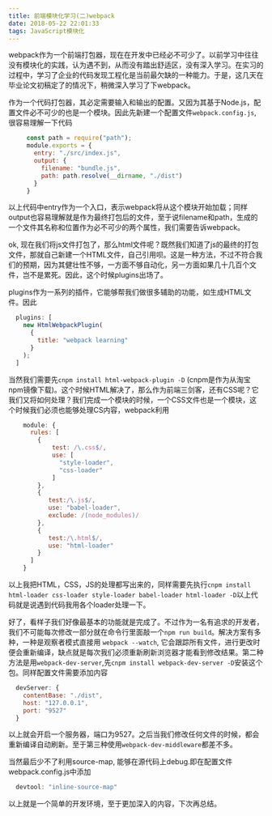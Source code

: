 ```yaml
---
title: 前端模块化学习(二)webpack
date: 2018-05-22 22:01:33
tags: JavaScript模块化
---
```

  webpack作为一个前端打包器，现在在开发中已经必不可少了。以前学习中往往没有模块化的实践，认为遇不到，从而没有踏出舒适区，没有深入学习。在实习的过程中，学习了企业的代码发现工程化是当前最欠缺的一种能力。于是，这几天在毕业论文初稿定了的情况下，稍微深入学习了下webpack。
    
作为一个代码打包器，其必定需要输入和输出的配置。又因为其基于Node.js，配置文件必不可少的也是一个模块。因此先新建一个配置文件`webpack.config.js`, 很容易理解一下代码

```js
     const path = require("path");
     module.exports = {
       entry: "./src/index.js",
       output: {
         filename: "bundle.js",
         path: path.resolve(__dirname, "./dist")
       }
     }
```
以上代码中entry作为一个入口，表示webpack将从这个模块开始加载；同样output也容易理解就是作为最终打包后的文件，至于说filename和path，生成的一个文件其名称和位置作为必不可少的两个属性，我们需要告诉webpack。

ok, 现在我们将js文件打包了，那么html文件呢？既然我们知道了js的最终的打包文件，那就自己新建一个HTML文件，自己引用呗。这是一种方法，不过不符合我们的预期，因为其健壮性不够，一方面不够自动化，另一方面如果几十几百个文件，岂不是累死。因此，这个时候plugins出场了。

plugins作为一系列的插件，它能够帮我们做很多辅助的功能，如生成HTML文件。因此
```js
  plugins: [
    new HtmlWebpackPlugin(
      {  
        title: "webpack learning"
      }
    );
  ]
```
当然我们需要先`cnpm install html-webpack-plugin -D`  (cnpm是作为从淘宝npm镜像下载)。这个时候HTML解决了，那么作为前端三剑客，还有CSS呢？它我们又将如何处理？我们完成一个模块的时候，一个CSS文件也是一个模块，这个时候我们必须也能够处理CS内容，webpack利用
```js
    module: {
      rules: [
        {
            test: /\.css$/,
            use: [
              "style-loader",
              "css-loader"
            ]
        },
        {
           test:/\.js$/,
           use: "babel-loader",
           exclude: /(node_modules)/
        },
        {
           test:/\.html$/,
           use: "html-loader"
        }
      ]
    }
```
以上我把HTML，CSS，JS的处理都写出来的，同样需要先执行`cnpm install html-loader css-loader style-loader babel-loader html-loader -D`以上代码就是说遇到代码我用各个loader处理一下。

好了，看样子我们好像最基本的功能就是完成了。不过作为一名有追求的开发者，我们不可能每次修改一部分就在命令行里面敲一个`npm run build`。解决方案有多种，一种是观察者模式直接用 `webpack --watch`,  它会跟踪所有文件，进行更改时便会重新编译，缺点就是每次我们必须重新刷新浏览器才能看到修改结果。第二种方法是用`webpack-dev-server`,先`cnpm install webpack-dev-server -D`安装这个包。同样配置文件需要添加内容
```js
  devServer: {
    contentBase: "./dist",
    host: "127.0.0.1",
    port: "9527"
  }
```
以上就会开启一个服务器，端口为9527。之后当我们修改任何文件的时候，都会重新编译自动刷新。至于第三种使用`webpack-dev-middleware`都差不多。

当然最后少不了利用source-map, 能够在源代码上debug.即在配置文件webpack.config.js中添加
```js
  devtool: "inline-source-map"
```

以上就是一个简单的开发环境，至于更加深入的内容，下次再总结。